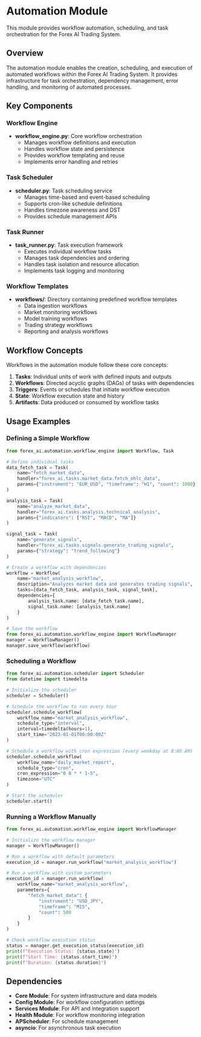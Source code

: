 # Automation Module

This module provides workflow automation, scheduling, and task orchestration for the Forex AI Trading System.

## Overview

The automation module enables the creation, scheduling, and execution of automated workflows within the Forex AI Trading System. It provides infrastructure for task orchestration, dependency management, error handling, and monitoring of automated processes.

## Key Components

### Workflow Engine

- **workflow_engine.py**: Core workflow orchestration
  - Manages workflow definitions and execution
  - Handles workflow state and persistence
  - Provides workflow templating and reuse
  - Implements error handling and retries

### Task Scheduler

- **scheduler.py**: Task scheduling service
  - Manages time-based and event-based scheduling
  - Supports cron-like schedule definitions
  - Handles timezone awareness and DST
  - Provides schedule management APIs

### Task Runner

- **task_runner.py**: Task execution framework
  - Executes individual workflow tasks
  - Manages task dependencies and ordering
  - Handles task isolation and resource allocation
  - Implements task logging and monitoring

### Workflow Templates

- **workflows/**: Directory containing predefined workflow templates
  - Data ingestion workflows
  - Market monitoring workflows
  - Model training workflows
  - Trading strategy workflows
  - Reporting and analysis workflows

## Workflow Concepts

Workflows in the automation module follow these core concepts:

1. **Tasks**: Individual units of work with defined inputs and outputs
2. **Workflows**: Directed acyclic graphs (DAGs) of tasks with dependencies
3. **Triggers**: Events or schedules that initiate workflow execution
4. **State**: Workflow execution state and history
5. **Artifacts**: Data produced or consumed by workflow tasks

## Usage Examples

### Defining a Simple Workflow

```python
from forex_ai.automation.workflow_engine import Workflow, Task

# Define individual tasks
data_fetch_task = Task(
    name="fetch_market_data",
    handler="forex_ai.tasks.market_data.fetch_ohlc_data",
    params={"instrument": "EUR_USD", "timeframe": "H1", "count": 1000}
)

analysis_task = Task(
    name="analyze_market_data",
    handler="forex_ai.tasks.analysis.technical_analysis",
    params={"indicators": ["RSI", "MACD", "MA"]}
)

signal_task = Task(
    name="generate_signals",
    handler="forex_ai.tasks.signals.generate_trading_signals",
    params={"strategy": "trend_following"}
)

# Create a workflow with dependencies
workflow = Workflow(
    name="market_analysis_workflow",
    description="Analyzes market data and generates trading signals",
    tasks=[data_fetch_task, analysis_task, signal_task],
    dependencies={
        analysis_task.name: [data_fetch_task.name],
        signal_task.name: [analysis_task.name]
    }
)

# Save the workflow
from forex_ai.automation.workflow_engine import WorkflowManager
manager = WorkflowManager()
manager.save_workflow(workflow)
```

### Scheduling a Workflow

```python
from forex_ai.automation.scheduler import Scheduler
from datetime import timedelta

# Initialize the scheduler
scheduler = Scheduler()

# Schedule the workflow to run every hour
scheduler.schedule_workflow(
    workflow_name="market_analysis_workflow",
    schedule_type="interval",
    interval=timedelta(hours=1),
    start_time="2023-01-01T00:00:00Z"
)

# Schedule a workflow with cron expression (every weekday at 8:00 AM)
scheduler.schedule_workflow(
    workflow_name="daily_market_report",
    schedule_type="cron",
    cron_expression="0 8 * * 1-5",
    timezone="UTC"
)

# Start the scheduler
scheduler.start()
```

### Running a Workflow Manually

```python
from forex_ai.automation.workflow_engine import WorkflowManager

# Initialize the workflow manager
manager = WorkflowManager()

# Run a workflow with default parameters
execution_id = manager.run_workflow("market_analysis_workflow")

# Run a workflow with custom parameters
execution_id = manager.run_workflow(
    workflow_name="market_analysis_workflow",
    parameters={
        "fetch_market_data": {
            "instrument": "USD_JPY",
            "timeframe": "M15",
            "count": 500
        }
    }
)

# Check workflow execution status
status = manager.get_execution_status(execution_id)
print(f"Execution Status: {status.state}")
print(f"Start Time: {status.start_time}")
print(f"Duration: {status.duration}")
```

## Dependencies

- **Core Module**: For system infrastructure and data models
- **Config Module**: For workflow configuration settings
- **Services Module**: For API and integration support
- **Health Module**: For workflow monitoring integration
- **APScheduler**: For schedule management
- **asyncio**: For asynchronous task execution 